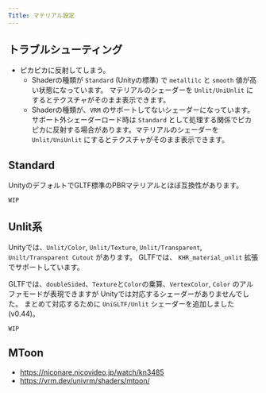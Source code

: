 ```yaml
---
Title: マテリアル設定
---
```


## トラブルシューティング

* ピカピカに反射してしまう。
    * Shaderの種類が `Standard` (Unityの標準) で `metallilc` と `smooth` 値が高い状態になっています。 マテリアルのシェーダーを `Unlit/UniUnlit` にするとテクスチャがそのまま表示できます。
    * Shaderの種類が、`VRM` のサポートしてないシェーダーになっています。サポート外シェーダーロード時は `Standard` として処理する関係でピカピカに反射する場合があります。マテリアルのシェーダーを `Unlit/UniUnlit` にするとテクスチャがそのまま表示できます。

## Standard
UnityのデフォルトでGLTF標準のPBRマテリアルとほぼ互換性があります。

`WIP`

## Unlit系
Unityでは、`Unlit/Color`, `Unlit/Texture`, `Unlit/Transparent`, `Unilt/Transparent Cutout` があります。
GLTFでは、 `KHR_material_unlit` 拡張でサポートしています。

GLTFでは、`doubleSided`、`Texture`と`Color`の乗算、`VertexColor`, `Color` のアルファモードが表現できますが Unityでは対応するシェーダーがありませんでした。
まとめて対応するために `UniGLTF/Unlit` シェーダーを追加しました(v0.44)。

`WIP`

## MToon
* https://niconare.nicovideo.jp/watch/kn3485
* https://vrm.dev/univrm/shaders/mtoon/
